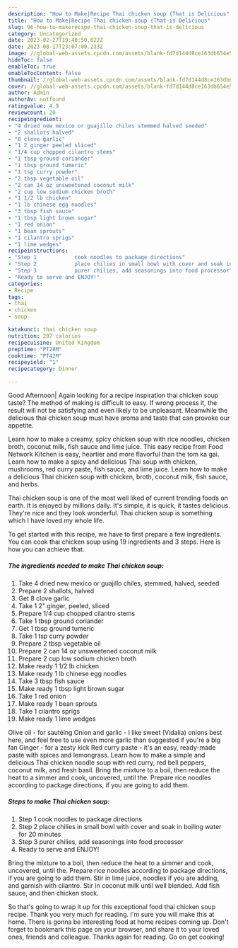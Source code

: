 ```yaml
---
description: "How to Make|Recipe Thai chicken soup {That is Delicious"
title: "How to Make|Recipe Thai chicken soup {That is Delicious"
slug: 96-how-to-makerecipe-thai-chicken-soup-that-is-delicious
category: Uncategorized
date: 2023-02-27T19:40:50.022Z
date: 2023-08-17T23:07:00.233Z
image: //global-web-assets.cpcdn.com/assets/blank-fd7d144d8ce163db654e5a02c40b08a2775adb7897d16e4062681dc7e1b2800f.png
hideToc: false
enableToc: true
enableTocContent: false
thumbnail: //global-web-assets.cpcdn.com/assets/blank-fd7d144d8ce163db654e5a02c40b08a2775adb7897d16e4062681dc7e1b2800f.png
cover: //global-web-assets.cpcdn.com/assets/blank-fd7d144d8ce163db654e5a02c40b08a2775adb7897d16e4062681dc7e1b2800f.png
author: Admin
authorAv: notfound
ratingvalue: 4.9
reviewcount: 20
recipeingredient:
- "4 dried new mexico or guajillo chiles stemmed halved seeded"
- "2 shallots halved"
- "8 clove garlic"
- "1 2 ginger peeled sliced"
- "1/4 cup chopped cilantro stems"
- "1 tbsp ground coriander"
- "1 tbsp ground tumeric"
- "1 tsp curry powder"
- "2 tbsp vegetable oil"
- "2 can 14 oz unsweetened coconut milk"
- "2 cup low sodium chicken broth"
- "1 1/2 lb chicken"
- "1 lb chinese egg noodles"
- "3 tbsp fish sauce"
- "1 tbsp light brown sugar"
- "1 red onion"
- "1 bean sprouts"
- "1 cilantro sprigs"
- "1 lime wedges"
recipeinstructions:
- "Step 1            cook noodles to package directions"
- "Step 2            place chilies in small bowl with cover and soak in boiling water for 20 minutes"
- "Step 3            purer chilies, add seasonings into food processor"
- "Ready to serve and ENJOY!"
categories:
- Recipe
tags:
- thai
- chicken
- soup

katakunci: thai chicken soup 
nutrition: 297 calories
recipecuisine: United Kingdom
preptime: "PT28M"
cooktime: "PT42M"
recipeyield: "1"
recipecategory: Dinner

---
```



Good Afternoon| Again looking for a recipe inspiration thai chicken soup taste? The method of making is difficult to easy. If wrong process it, the result will not be satisfying and even likely to be unpleasant. Meanwhile the delicious thai chicken soup must have aroma and taste that can provoke our appetite.





Learn how to make a creamy, spicy chicken soup with rice noodles, chicken broth, coconut milk, fish sauce and lime juice. This easy recipe from Food Network Kitchen is easy, heartier and more flavorful than the tom ka gai. Learn how to make a spicy and delicious Thai soup with chicken, mushrooms, red curry paste, fish sauce, and lime juice. Learn how to make a delicious Thai chicken soup with chicken, broth, coconut milk, fish sauce, and herbs.

Thai chicken soup is one of the most well liked of current trending foods on earth. It is enjoyed by millions daily. It's simple, it is quick, it tastes delicious. They're nice and they look wonderful. Thai chicken soup is something which I have loved my whole life.


To get started with this recipe, we have to first prepare a few ingredients. You can cook thai chicken soup using 19 ingredients and 3 steps. Here is how you can achieve that.

<!--inarticleads1-->

##### The ingredients needed to make Thai chicken soup:

1. Take 4 dried new mexico or guajillo chiles, stemmed, halved, seeded
1. Prepare 2 shallots, halved
1. Get 8 clove garlic
1. Take 1 2&#34; ginger, peeled, sliced
1. Prepare 1/4 cup chopped cilantro stems
1. Take 1 tbsp ground coriander
1. Get 1 tbsp ground tumeric
1. Take 1 tsp curry powder
1. Prepare 2 tbsp vegetable oil
1. Prepare 2 can 14 oz unsweetened coconut milk
1. Prepare 2 cup low sodium chicken broth
1. Make ready 1 1/2 lb chicken
1. Make ready 1 lb chinese egg noodles
1. Take 3 tbsp fish sauce
1. Make ready 1 tbsp light brown sugar
1. Take 1 red onion
1. Make ready 1 bean sprouts
1. Take 1 cilantro sprigs
1. Make ready 1 lime wedges


Olive oil - for sautéing Onion and garlic - I like sweet (Vidalia) onions best here, and feel free to use even more garlic than suggested if you&#39;re a big fan Ginger - for a zesty kick Red curry paste - it&#39;s an easy, ready-made paste with spices and lemongrass. Learn how to make a simple and delicious Thai chicken noodle soup with red curry, red bell peppers, coconut milk, and fresh basil. Bring the mixture to a boil, then reduce the heat to a simmer and cook, uncovered, until the. Prepare rice noodles according to package directions, if you are going to add them. 

<!--inarticleads2-->

##### Steps to make Thai chicken soup:

1. Step 1            cook noodles to package directions
1. Step 2            place chilies in small bowl with cover and soak in boiling water for 20 minutes
1. Step 3            purer chilies, add seasonings into food processor
1. Ready to serve and ENJOY!

Bring the mixture to a boil, then reduce the heat to a simmer and cook, uncovered, until the. Prepare rice noodles according to package directions, if you are going to add them. Stir in lime juice, noodles if you are adding, and garnish with cilantro. Stir in coconut milk until well blended. Add fish sauce, and then chicken stock. 

So that's going to wrap it up for this exceptional food thai chicken soup recipe. Thank you very much for reading. I'm sure you will make this at home. There is gonna be interesting food at home recipes coming up. Don't forget to bookmark this page on your browser, and share it to your loved ones, friends and colleague. Thanks again for reading. Go on get cooking!
